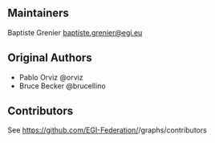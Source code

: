 ## Maintainers

Baptiste Grenier <baptiste.grenier@egi.eu>

## Original Authors

- Pablo Orviz @orviz
- Bruce Becker @brucellino

## Contributors

See https://github.com/EGI-Federation/<REPOSITORY>/graphs/contributors

